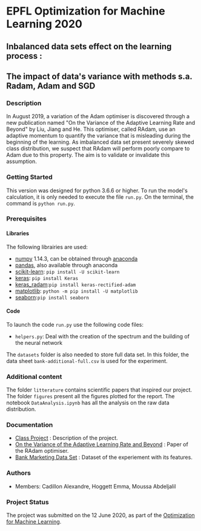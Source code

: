 # EPFL Optimization for Machine Learning 2020
## Inbalanced data sets effect on the learning process :
## The impact of data's variance with methods s.a. Radam, Adam and SGD

### Description
In August 2019, a variation of the Adam optimiser is discovered through a new publication named "On the Variance of the Adaptive Learning Rate and Beyond" by Liu, Jiang and He. This optimiser, called RAdam, use an adaptive momentum to quantify the variance that is misleading during the beginning of the learning. As imbalanced data set present severely skewed class distribution, we suspect that RAdam will perform poorly compare to Adam due to this property. The aim is to validate or invalidate this assumption.


### Getting Started
This version was designed for python 3.6.6 or higher. To run the model's calculation, it is only needed to execute the file `run.py`. On the terminal, the command is `python run.py`. 

### Prerequisites

#### Libraries
The following librairies are used:
* [numpy](http://www.numpy.org/) 1.14.3, can be obtained through [anaconda](https://www.anaconda.com/download/)
* [pandas](https://pandas.pydata.org/), also available through anaconda
* [scikit-learn](https://scikit-learn.org/stable/): `pip install -U scikit-learn`
* [keras](https://keras.io/): `pip install Keras`
* [keras_radam](https://pypi.org/project/keras-radam/):`pip install keras-rectified-adam`
* [matplotlib](https://matplotlib.org/3.1.1/users/installing.html): `python -m pip install -U matplotlib`
* [seaborn](https://seaborn.pydata.org/installing.html):`pip install seaborn`


#### Code
To launch the code `run.py` use the following code files:
* `helpers.py`: Deal with the creation of the spectrum and the building of the neural network

The `datasets` folder is also needed to store full data set. In this folder, the data sheet `bank-additional-full.csv` is used for the experiment.

### Additional content

The folder `litterature` contains scientific papers that inspired our project. The folder `figures` present all the figures plotted for the report. The notebook `DataAnalysis.ipynb` has all the analysis on the raw data distribution.

### Documentation
* [Class Project](https://github.com/epfml/OptML_course/blob/master/labs/mini-project/miniproject_description.pdf) : Description of the project.
* [On the Variance of the Adaptive Learning Rate and Beyond](https://arxiv.org/pdf/1908.03265.pdf) : Paper of the RAdam optimiser.
* [Bank Marketing Data Set](https://archive.ics.uci.edu/ml/datasets/Bank+Marketing) : Dataset of the experiement with its features.

### Authors
* Members: Cadillon Alexandre, Hoggett Emma, Moussa Abdeljalil

### Project Status
The project was submitted on the 12 June 2020, as part of the [Optimization for Machine Learning](https://github.com/epfml/OptML_course).
